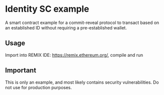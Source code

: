 # Identity SC example

A smart contract example for a commit-reveal protocol to transact based on an established ID without requiring a pre-established wallet.

## Usage
Import into REMIX IDE: https://remix.ethereum.org/, compile and run

## Important
This is only an example, and most likely contains security vulnerabilities.
Do not use for production purposes.
